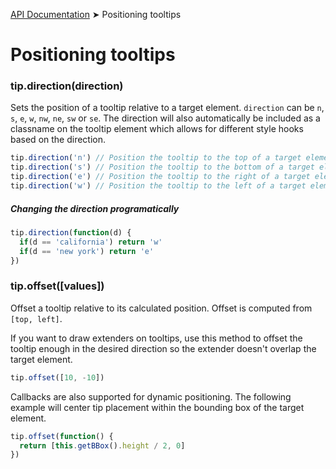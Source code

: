 [API Documentation](index.md) ➤ Positioning tooltips

# Positioning tooltips

### tip.direction(direction)
Sets the position of a tooltip relative to a target element.  `direction` can be
`n`, `s`, `e`, `w`, `nw`, `ne`, `sw` or `se`.  The direction will also automatically be included as a classname
on the tooltip element which allows for different style hooks based on the direction.

``` javascript
tip.direction('n') // Position the tooltip to the top of a target element
tip.direction('s') // Position the tooltip to the bottom of a target element
tip.direction('e') // Position the tooltip to the right of a target element
tip.direction('w') // Position the tooltip to the left of a target element
```
##### Changing the direction programatically
``` javascript
tip.direction(function(d) {
  if(d == 'california') return 'w'
  if(d == 'new york') return 'e'
})
```

### tip.offset([values])
Offset a tooltip relative to its calculated position.  Offset is computed from
`[top, left]`.

If you want to draw extenders on tooltips, use this method to offset the tooltip
enough in the desired direction so the extender doesn't overlap the target element.

``` javascript
tip.offset([10, -10])
```

Callbacks are also supported for dynamic positioning.  The following example
will center tip placement within the bounding box of the target element.

``` javascript
tip.offset(function() {
  return [this.getBBox().height / 2, 0]
})
```
